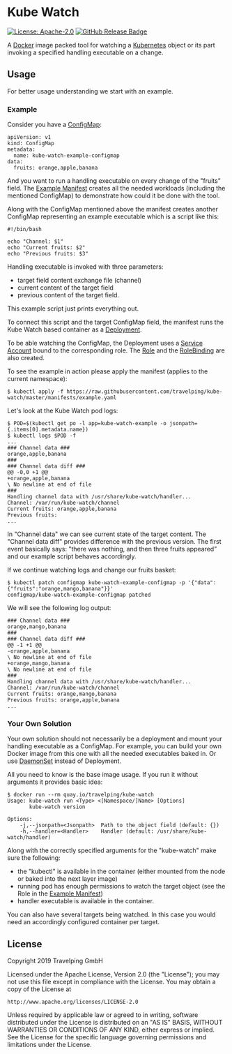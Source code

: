 # Kube Watch

[![License: Apache-2.0][Apache 2.0 Badge]][Apache 2.0]
[![GitHub Release Badge]][GitHub Releases]

A [Docker] image packed tool for watching a [Kubernetes] object or its part
invoking a specified handling executable on a change.

## Usage

For better usage understanding we start with an example.

### Example

Consider you have a [ConfigMap]:

```
apiVersion: v1
kind: ConfigMap
metadata:
  name: kube-watch-example-configmap
data:
  fruits: orange,apple,banana
```

And you want to run a handling executable on every change of the "fruits" field.
The [Example Manifest] creates all the needed workloads (including the mentioned
ConfigMap) to demonstrate how could it be done with the tool.

Along with the ConfigMap mentioned above the manifest creates another ConfigMap
representing an example executable which is a script like this:

```
#!/bin/bash

echo "Channel: $1"
echo "Current fruits: $2"
echo "Previous fruits: $3"
```

Handling executable is invoked with three parameters:

 * target field content exchange file (channel)
 * current content of the target field
 * previous content of the target field.

This example script just prints everything out.

To connect this script and the target ConfigMap field, the manifest runs the
Kube Watch based container as a [Deployment].

To be able watching the ConfigMap, the Deployment uses a [Service Account] bound
to the corresponding role. The [Role] and the [RoleBinding] are also created.

To see the example in action please apply the manifest (applies to the current
namespace):

```
$ kubectl apply -f https://raw.githubusercontent.com/travelping/kube-watch/master/manifests/example.yaml
```

Let's look at the Kube Watch pod logs:

```
$ POD=$(kubectl get po -l app=kube-watch-example -o jsonpath={.items[0].metadata.name})
$ kubectl logs $POD -f
...
### Channel data ###
orange,apple,banana
###
### Channel data diff ###
@@ -0,0 +1 @@
+orange,apple,banana
\ No newline at end of file
###
Handling channel data with /usr/share/kube-watch/handler...
Channel: /var/run/kube-watch/channel
Current fruits: orange,apple,banana
Previous fruits:
...
```

In "Channel data" we can see current state of the target content. The "Channel
data diff" provides difference with the previous version. The first event
basically says: "there was nothing, and then three fruits appeared" and our
example script behaves accordingly.

If we continue watching logs and change our fruits basket:

```
$ kubectl patch configmap kube-watch-example-configmap -p '{"data":{"fruits":"orange,mango,banana"}}'
configmap/kube-watch-example-configmap patched
```

We will see the following log output:

```
### Channel data ###
orange,mango,banana
###
### Channel data diff ###
@@ -1 +1 @@
-orange,apple,banana
\ No newline at end of file
+orange,mango,banana
\ No newline at end of file
###
Handling channel data with /usr/share/kube-watch/handler...
Channel: /var/run/kube-watch/channel
Current fruits: orange,mango,banana
Previous fruits: orange,apple,banana
...
```

### Your Own Solution

Your own solution should not necessarily be a deployment and mount your handling
executable as a ConfigMap. For example, you can build your own Docker image from
this one with all the needed executables baked in. Or use [DaemonSet] instead of
Deployment.

All you need to know is the base image usage. If you run it without arguments
it provides basic idea:

```
$ docker run --rm quay.io/travelping/kube-watch
Usage: kube-watch run <Type> <[Namespace/]Name> [Options]
       kube-watch version

Options:
    -j,--jsonpath=<Jsonpath>  Path to the object field (default: {})
    -h,--handler=<Handler>    Handler (default: /usr/share/kube-watch/handler)
```

Along with the correctly specified arguments for the "kube-watch" make sure the
following:

* the "kubectl" is available in the container (either mounted from the node or
  baked into the next layer image)
* running pod has enough permissions to watch the target object (see the Role
  in the [Example Manifest])
* handler executable is available in the container.

You can also have several targets being watched. In this case you would need an
accordingly configured container per target.

## License

Copyright 2019 Travelping GmbH

Licensed under the Apache License, Version 2.0 (the "License");
you may not use this file except in compliance with the License.
You may obtain a copy of the License at

    http://www.apache.org/licenses/LICENSE-2.0

Unless required by applicable law or agreed to in writing, software
distributed under the License is distributed on an "AS IS" BASIS,
WITHOUT WARRANTIES OR CONDITIONS OF ANY KIND, either express or implied.
See the License for the specific language governing permissions and
limitations under the License.

<!-- Links -->

[Docker]: https://docs.docker.com
[ConfigMap]: https://kubernetes.io/docs/tasks/configure-pod-container/configure-pod-configmap
[DaemonSet]: https://kubernetes.io/docs/concepts/workloads/controllers/daemonset
[Deployment]: https://kubernetes.io/docs/concepts/workloads/controllers/deployment
[Kubernetes]: https://kubernetes.io
[Role]: https://kubernetes.io/docs/reference/access-authn-authz/rbac/#role-and-clusterrole
[RoleBinding]: https://kubernetes.io/docs/reference/access-authn-authz/rbac/#rolebinding-and-clusterrolebinding
[Service Account]: https://kubernetes.io/docs/tasks/configure-pod-container/configure-service-account
[Example Manifest]: manifests/example.yaml

<!-- Badges -->

[Apache 2.0]: https://opensource.org/licenses/Apache-2.0
[Apache 2.0 Badge]: https://img.shields.io/badge/License-Apache%202.0-yellowgreen.svg?style=flat-square
[GitHub Releases]: https://github.com/travelping/kube-watch/releases
[GitHub Release Badge]: https://img.shields.io/github/release/travelping/kube-watch/all.svg?style=flat-square
